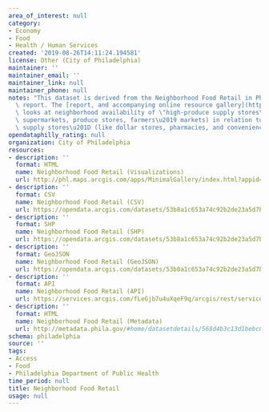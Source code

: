 ```yaml
---
area_of_interest: null
category:
- Economy
- Food
- Health / Human Services
created: '2019-08-26T14:11:24.194581'
license: Other (City of Philadelphia)
maintainer: ''
maintainer_email: ''
maintainer_link: null
maintainer_phone: null
notes: "This dataset is derived from the Neighborhood Food Retail in Philadelphia\
  \ report. The [report, and accompanying online resource gallery](http://foodfitphilly.org/NeighborhoodFoodRetail/),\
  \ looks at neighborhood availability of \"high-produce supply stores\u201D (e.g.,\
  \ supermarkets, produce stores, farmers\u2019 markets) in relation to \u201Clow-produce\
  \ supply stores\u201D (like dollar stores, pharmacies, and convenience stores)."
opendataphilly_rating: null
organization: City of Philadelphia
resources:
- description: ''
  format: HTML
  name: Neighborhood Food Retail (Visualizations)
  url: http://phl.maps.arcgis.com/apps/MinimalGallery/index.html?appid=da50064ab2ab49b096307a8e32f2f208
- description: ''
  format: CSV
  name: Neighborhood Food Retail (CSV)
  url: https://opendata.arcgis.com/datasets/53b8a1c653a74c92b2de23a5d7bf04a0_0.csv
- description: ''
  format: SHP
  name: Neighborhood Food Retail (SHP)
  url: https://opendata.arcgis.com/datasets/53b8a1c653a74c92b2de23a5d7bf04a0_0.zip
- description: ''
  format: GeoJSON
  name: Neighborhood Food Retail (GeoJSON)
  url: https://opendata.arcgis.com/datasets/53b8a1c653a74c92b2de23a5d7bf04a0_0.geojson
- description: ''
  format: API
  name: Neighborhood Food Retail (API)
  url: https://services.arcgis.com/fLeGjb7u4uXqeF9q/arcgis/rest/services/NeighborhoodFoodRetail/FeatureServer/0/query?outFields=*&where=1%3D1
- description: ''
  format: HTML
  name: Neighborhood Food Retail (Metadata)
  url: http://metadata.phila.gov/#home/datasetdetails/568d4b3c13d1bebc0c2a2b0f/representationdetails/5d4c6e160f63a20011c21727/
schema: philadelphia
source: ''
tags:
- Access
- Food
- Philadelphia Department of Public Health
time_period: null
title: Neighborhood Food Retail
usage: null
---
```

